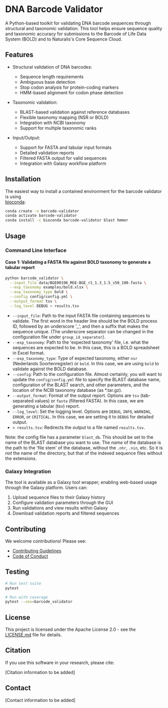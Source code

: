 # DNA Barcode Validator

A Python-based toolkit for validating DNA barcode sequences through structural and taxonomic validation. This tool 
helps ensure sequence quality and taxonomic accuracy for submissions to the Barcode of Life Data System (BOLD)
and to Naturalis's Core Sequence Cloud.

## Features

- Structural validation of DNA barcodes:
  - Sequence length requirements
  - Ambiguous base detection
  - Stop codon analysis for protein-coding markers
  - HMM-based alignment for codon phase detection

- Taxonomic validation:
  - BLAST-based validation against reference databases
  - Flexible taxonomy mapping (NSR or BOLD)
  - Integration with NCBI taxonomy
  - Support for multiple taxonomic ranks

- Input/Output:
  - Support for FASTA and tabular input formats
  - Detailed validation reports
  - Filtered FASTA output for valid sequences
  - Integration with Galaxy workflow platform

## Installation

The easiest way to install a contained environment for the barcode validator is using  
[bioconda](https://pypi.org/project/barcode-validator/):

```bash
conda create -n barcode-validator
conda activate barcode-validator
conda install -c bioconda barcode-validator blast hmmer
```

## Usage

### Command Line Interface

#### Case 1: Validating a FASTA file against BOLD taxonomy to generate a tabular report

```bash
python barcode_validator \
  --input_file data/BGE00196_MGE-BGE_r1_1.3_1.5_s50_100.fasta \
  --exp_taxonomy examples/bold.xlsx \
  --exp_taxonomy_type bold \
  --config config/config.yml \
  --output_format tsv \
  --log_level DEBUG > results.tsv
```

- `--input_file`: Path to the input FASTA file containing sequences to validate. The first word in the header line 
  should be the BOLD process ID, followed by an underscore '_', and then a suffix that makes the sequence unique.
  (The underscore separator can be changed in the configuration file under `group_id_separator`).
- `--exp_taxonomy`: Path to the 'expected taxonomy' file, i.e. what the sequences are expected to be. In this case,
    this is a BOLD spreadsheet in Excel format.
- `--exp_taxonomy_type`: Type of expected taxonomy, either `nsr` (Nederlands Soortenregister) or `bold`. In this case,
   we are using `bold` to validate against the BOLD database.
- `--config`: Path to the configuration file. Almost certainly, you will want to update the `config/config.yml` file
   to specify the BLAST database name, configuration of the BLAST search, and other parameters, and the location of the
   NCBI taxonomy database (as *.tar.gz).
- `--output_format`: Format of the output report. Options are `tsv` (tab-separated values) or `fasta` (filtered FASTA).
   In this case, we are generating a tabular (tsv) report.
- `--log_level`: Set the logging level. Options are `DEBUG`, `INFO`, `WARNING`, `ERROR`, or `CRITICAL`. In this case,
  we are setting it to `DEBUG` for detailed output.
- `> results.tsv`: Redirects the output to a file named `results.tsv`.

Note: the config file has a parameter `blast_db`. This should be set to the name of the BLAST database you want to use. 
The *name* of the database is the path to the 'file stem' of the database, without the `.nhr`, `.nin`, etc. So it is
*not* the name of the directory, but that of the indexed sequence files without the extensions.

### Galaxy Integration

The tool is available as a Galaxy tool wrapper, enabling web-based usage through the Galaxy platform. Users can:
1. Upload sequence files to their Galaxy history
2. Configure validation parameters through the GUI
3. Run validations and view results within Galaxy
4. Download validation reports and filtered sequences

## Contributing

We welcome contributions! Please see:
- [Contributing Guidelines](CONTRIBUTING.md)
- [Code of Conduct](CODE_OF_CONDUCT.md)

## Testing

```bash
# Run test suite
pytest

# Run with coverage
pytest --cov=barcode_validator
```

## License

This project is licensed under the Apache License 2.0 - see the [LICENSE.md](LICENSE.md) file for details.

## Citation

If you use this software in your research, please cite:

[Citation information to be added]

## Contact

[Contact information to be added]